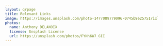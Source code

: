 ```yaml
---
layout: qrpage
title: Relevant Links
image: https://images.unsplash.com/photo-1477089779096-0745b8e25751?ixlib=rb-4.0.3&ixid=MnwxMjA3fDB8MHxwaG90by1wYWdlfHx8fGVufDB8fHx8&auto=format&fit=crop&w=1470&q=80
photos:
  name: Anthony DELANOIX
  license: Unsplash License
  url: https://unsplash.com/photos/FYNh6W7_GII
---
```

